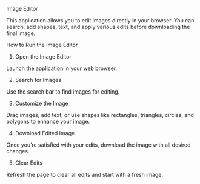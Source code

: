 Image Editor

This application allows you to edit images directly in your browser. You can search, add shapes, text, and apply various edits before downloading the final image.

How to Run the Image Editor

1. Open the Image Editor

Launch the application in your web browser.

2. Search for Images

Use the search bar to find images for editing.

3. Customize the Image

Drag images, add text, or use shapes like rectangles, triangles, circles, and polygons to enhance your image.

4. Download Edited Image

Once you’re satisfied with your edits, download the image with all desired changes.

5. Clear Edits

Refresh the page to clear all edits and start with a fresh image.